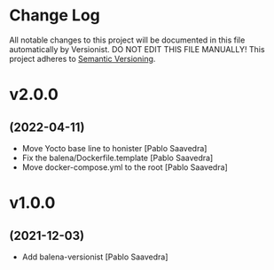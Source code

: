 # Change Log

All notable changes to this project will be documented in this file
automatically by Versionist. DO NOT EDIT THIS FILE MANUALLY!
This project adheres to [Semantic Versioning](http://semver.org/).

# v2.0.0
## (2022-04-11)

* Move Yocto base line to honister [Pablo Saavedra]
* Fix the balena/Dockerfile.template [Pablo Saavedra]
* Move docker-compose.yml to the root [Pablo Saavedra]

# v1.0.0
## (2021-12-03)

* Add balena-versionist [Pablo Saavedra]
